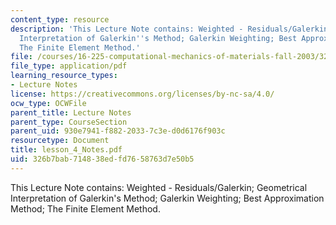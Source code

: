 ```yaml
---
content_type: resource
description: 'This Lecture Note contains: Weighted - Residuals/Galerkin; Geometrical
  Interpretation of Galerkin''s Method; Galerkin Weighting; Best Approximation Method;
  The Finite Element Method.'
file: /courses/16-225-computational-mechanics-of-materials-fall-2003/326b7bab714838edfd7658763d7e50b5_lesson_4_Notes.pdf
file_type: application/pdf
learning_resource_types:
- Lecture Notes
license: https://creativecommons.org/licenses/by-nc-sa/4.0/
ocw_type: OCWFile
parent_title: Lecture Notes
parent_type: CourseSection
parent_uid: 930e7941-f882-2033-7c3e-d0d6176f903c
resourcetype: Document
title: lesson_4_Notes.pdf
uid: 326b7bab-7148-38ed-fd76-58763d7e50b5
---
```

This Lecture Note contains: Weighted - Residuals/Galerkin; Geometrical Interpretation of Galerkin's Method; Galerkin Weighting; Best Approximation Method; The Finite Element Method.